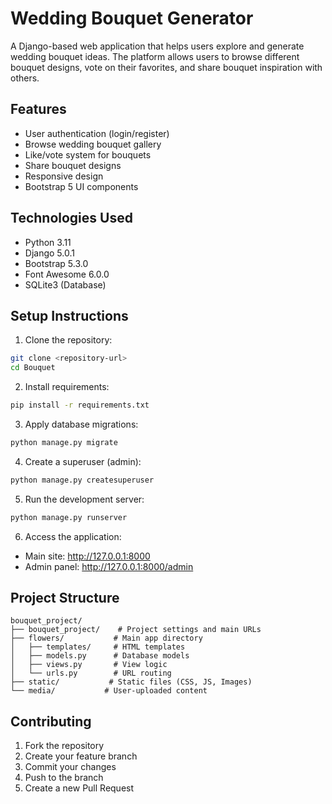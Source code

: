 # Wedding Bouquet Generator

A Django-based web application that helps users explore and generate wedding bouquet ideas. The platform allows users to browse different bouquet designs, vote on their favorites, and share bouquet inspiration with others.

## Features

- User authentication (login/register)
- Browse wedding bouquet gallery
- Like/vote system for bouquets
- Share bouquet designs
- Responsive design
- Bootstrap 5 UI components

## Technologies Used

- Python 3.11
- Django 5.0.1
- Bootstrap 5.3.0
- Font Awesome 6.0.0
- SQLite3 (Database)

## Setup Instructions

1. Clone the repository:
```bash
git clone <repository-url>
cd Bouquet
```

2. Install requirements:
```bash
pip install -r requirements.txt
```

3. Apply database migrations:
```bash
python manage.py migrate
```

4. Create a superuser (admin):
```bash
python manage.py createsuperuser
```

5. Run the development server:
```bash
python manage.py runserver
```

6. Access the application:
- Main site: http://127.0.0.1:8000
- Admin panel: http://127.0.0.1:8000/admin

## Project Structure

```
bouquet_project/
├── bouquet_project/    # Project settings and main URLs
├── flowers/           # Main app directory
│   ├── templates/     # HTML templates
│   ├── models.py      # Database models
│   ├── views.py       # View logic
│   └── urls.py        # URL routing
├── static/           # Static files (CSS, JS, Images)
└── media/           # User-uploaded content
```

## Contributing

1. Fork the repository
2. Create your feature branch
3. Commit your changes
4. Push to the branch
5. Create a new Pull Request
